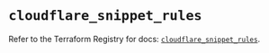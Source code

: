 # `cloudflare_snippet_rules`

Refer to the Terraform Registry for docs: [`cloudflare_snippet_rules`](https://registry.terraform.io/providers/cloudflare/cloudflare/5.4.0/docs/resources/snippet_rules).
